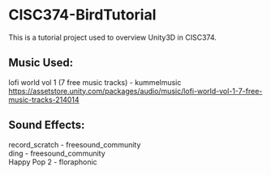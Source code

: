 # CISC374-BirdTutorial
This is a tutorial project used to overview Unity3D in CISC374.

## Music Used:
lofi world vol 1 (7 free music tracks) - kummelmusic
https://assetstore.unity.com/packages/audio/music/lofi-world-vol-1-7-free-music-tracks-214014

## Sound Effects:
record_scratch - freesound_community\
ding - freesound_community\
Happy Pop 2 - floraphonic